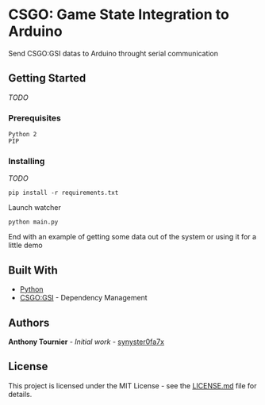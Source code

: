 # CSGO: Game State Integration to Arduino

Send CSGO:GSI datas to Arduino throught serial communication

## Getting Started

*TODO*

### Prerequisites

```
Python 2
PIP
```

### Installing

*TODO*

```
pip install -r requirements.txt
```

Launch watcher

```
python main.py
```

End with an example of getting some data out of the system or using it for a little demo

## Built With

* [Python](https://www.python.org/)
* [CSGO:GSI](https://developer.valvesoftware.com/wiki/Counter-Strike:_Global_Offensive_Game_State_Integration) - Dependency Management

## Authors

**Anthony Tournier** - *Initial work* - [synyster0fa7x](https://github.com/synyster0fa7x)

## License

This project is licensed under the MIT License - see the [LICENSE.md](LICENSE.md) file for details.
